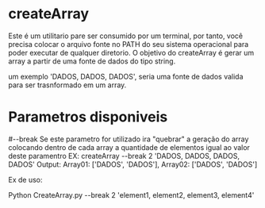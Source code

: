 # createArray

Este é um utilitario pare ser consumido por um terminal, por tanto, você precisa colocar o arquivo fonte no PATH do seu sistema operacional para poder executar de qualquer diretorio.
O objetivo do createArray é gerar um array a partir de uma fonte de dados do tipo string.

um exemplo 'DADOS, DADOS, DADOS', seria uma fonte de dados valida para ser trasnformado em um array.


# Parametros disponiveis

#--break
Se este parametro for utilizado ira "quebrar" a geração do array colocando dentro de cada array a quantidade de elementos igual ao valor deste paramentro
EX: createArray --break 2 'DADOS, DADOS, DADOS, DADOS' 
Output: Array01: ['DADOS', 'DADOS'], Array02: ['DADOS', 'DADOS']




Ex de uso:

Python CreateArray.py --break 2 'element1, element2, element3, element4'

